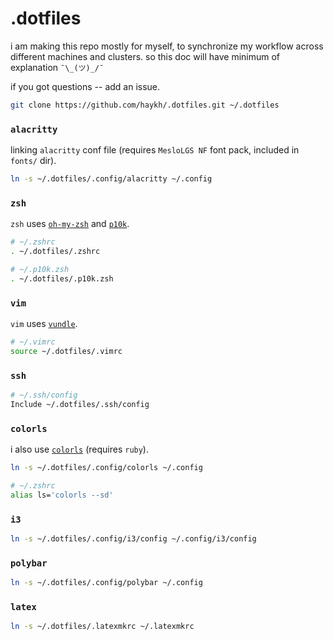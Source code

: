 # .dotfiles

i am making this repo mostly for myself, to synchronize my workflow across different machines and clusters. so this doc will have minimum of explanation `¯\_(ツ)_/¯`

if you got questions -- add an issue. 

```sh
git clone https://github.com/haykh/.dotfiles.git ~/.dotfiles
```
### `alacritty`
linking `alacritty` conf file (requires `MesloLGS NF` font pack, included in `fonts/` dir).
```sh
ln -s ~/.dotfiles/.config/alacritty ~/.config
```

### `zsh`
`zsh` uses [`oh-my-zsh`](https://ohmyz.sh/) and [`p10k`](https://github.com/romkatv/powerlevel10k#oh-my-zsh).
```sh
# ~/.zshrc
. ~/.dotfiles/.zshrc

# ~/.p10k.zsh
. ~/.dotfiles/.p10k.zsh
```

### `vim`
`vim` uses [`vundle`](https://github.com/VundleVim/Vundle.vim#quick-start).
```sh
# ~/.vimrc
source ~/.dotfiles/.vimrc
```

### `ssh`
```sh
# ~/.ssh/config
Include ~/.dotfiles/.ssh/config
```

### `colorls`
i also use [`colorls`](https://github.com/athityakumar/colorls#installation) (requires `ruby`).
```sh
ln -s ~/.dotfiles/.config/colorls ~/.config

# ~/.zshrc
alias ls='colorls --sd'
```

### `i3`
```sh
ln -s ~/.dotfiles/.config/i3/config ~/.config/i3/config
```

### `polybar`
```sh
ln -s ~/.dotfiles/.config/polybar ~/.config
```

### `latex`
```sh
ln -s ~/.dotfiles/.latexmkrc ~/.latexmkrc
```
